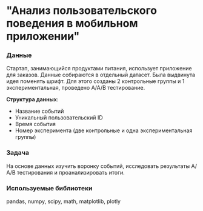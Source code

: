 # "Анализ пользовательского поведения в мобильном приложении"

### Данные

Стартап, занимающийся продуктами питания, использует приложение для заказов. Данные собираются в отдельный датасет. Была выдвинута идея поменять шрифт. Для этого созданы 2 контрольные группы и 1 экспериментальная, проведено А/А/В тестирование.

**Структура данных**:
- Название событий
- Уникальный пользовательский ID
- Время события
- Номер эксперимента (две контрольные и одна экспериментальная группы)

### Задача

На основе данных изучить воронку событий, исследовать результаты А/А/В тестирования и проанализировать итоги.

### Используемые библиотеки

pandas, numpy, scipy, math, matplotlib, plotly
